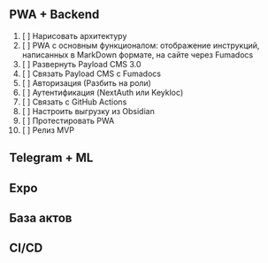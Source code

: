 ## PWA + Backend

1. [ ] Нарисовать архитектуру
2. [ ] PWA с основным функционалом: отображение инструкций, написанных в MarkDown формате, на сайте через Fumadocs
3. [ ] Развернуть Payload CMS 3.0
4. [ ] Связать Payload CMS c Fumadocs
5. [ ] Авторизация (Разбить на роли)
6. [ ] Аутентификация (NextAuth или Keykloc)
7. [ ] Связать с GitHub Actions
8. [ ] Настроить выгрузку из Obsidian
9. [ ] Протестировать PWA
10. [ ] Релиз MVP

## Telegram + ML

## Expo 

## База актов

## CI/CD


